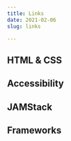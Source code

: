 ```yaml
---
title: Links
date: 2021-02-06
slug: links

---
```


## HTML & CSS

## Accessibility

## JAMStack

## Frameworks